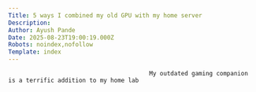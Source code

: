 ```yaml
---
Title: 5 ways I combined my old GPU with my home server
Description: 
Author: Ayush Pande
Date: 2025-08-23T19:00:19.000Z
Robots: noindex,nofollow
Template: index
---
```


                                            My outdated gaming companion is a terrific addition to my home lab
                                        